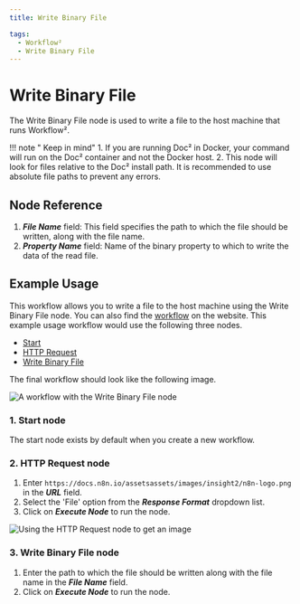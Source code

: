 ```yaml
---
title: Write Binary File

tags:
  - Workflow²
  - Write Binary File
---
```

# Write Binary File

The Write Binary File node is used to write a file to the host machine that runs Workflow².

!!! note " Keep in mind"
    1. If you are running Doc² in Docker, your command will run on the Doc² container and not the Docker host.
2. This node will look for files relative to the Doc² install path. It is recommended to use absolute file paths to prevent any errors.


## Node Reference

1. ***File Name*** field: This field specifies the path to which the file should be written, along with the file name.
2. ***Property Name*** field: Name of the binary property to which to write the data of the read file.

## Example Usage

This workflow allows you to write a file to the host machine using the Write Binary File node. You can also find the [workflow](https://n8n.io/workflows/590) on the website. This example usage workflow would use the following three nodes.
- [Start](/workflow/integrations/core-nodes/workflow-nodes-base.start/)
- [HTTP Request](/workflow/integrations/core-nodes/workflow-nodes-base.httpRequest/)
- [Write Binary File]()


The final workflow should look like the following image.

![A workflow with the Write Binary File node](/_images/integrations/core-nodes/writebinaryfile/workflow.png)

### 1. Start node

The start node exists by default when you create a new workflow.


### 2. HTTP Request node

1. Enter `https://docs.n8n.io/assetsassets/images/insight2/n8n-logo.png` in the ***URL*** field.
2. Select the 'File' option from the ***Response Format*** dropdown list.
3. Click on ***Execute Node*** to run the node.

![Using the HTTP Request node to get an image](/_images/integrations/core-nodes/writebinaryfile/httprequest_node.png)


### 3. Write Binary File node

1. Enter the path to which the file should be written along with the file name in the ***File Name*** field.
2. Click on ***Execute Node*** to run the node.
